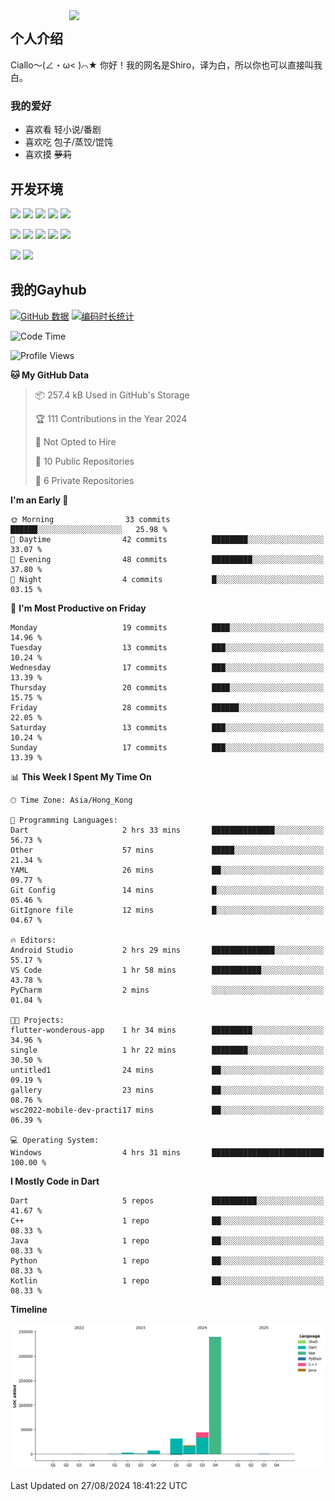 <img align='right' src='https://img2.moeblog.vip/images/eCva.png' width='410px'>

## 个人介绍
Ciallo～(∠・ω< )⌒★ 你好！我的网名是Shiro，译为白，所以你也可以直接叫我白。

### 我的爱好

* 喜欢看 轻小说/番剧
* 喜欢吃 包子/蒸饺/馄饨
* 喜欢摸 ~~萝莉~~

## 开发环境
[![](https://img.shields.io/badge/Windows-11-blue?style=flat-square&logo=windows&logoColor=white)](https://www.microsoft.com/windows/get-windows-11)
[![](https://img.shields.io/badge/Macos-Sonoma-black?style=flat-square&logo=apple&logoColor=white)](https://www.apple.com/hk/en/macos/sonoma/)
[![](https://img.shields.io/badge/Debian-12-d0024d?style=flat-square&logo=debian&logoColor=white)](https://www.debian.org/)
[![](https://img.shields.io/badge/AlmaLinux-9-0f4266?style=flat-square&logo=almalinux&logoColor=white)](https://almalinux.org/)
[![](https://img.shields.io/badge/Windows%20Server-2012-blue?style=flat-square&logo=windows&logoColor=white)](https://www.microsoft.com/windows-server)

[![](https://img.shields.io/badge/Vivobook-PRO_16-f45a00?style=flat-square&logo=RepublicofGamers&logoColor=white)](https://www.asus.com.cn/laptops/for-creators/vivobook/vivobook-pro-16-oled-k6602/)
[![](https://img.shields.io/badge/Mac_Studio-M1_Max-black?style=flat-square&logo=apple&logoColor=white)](https://www.apple.com/hk/en/mac-studio/)
[![](https://img.shields.io/badge/Mi-MIX4-f45a00?style=flat-square&logo=xiaomi&logoColor=white)](https://www.mi.com/)
[![](https://img.shields.io/badge/SONY-WF1000XM4-f3c74a?style=flat-square)](https://www.sony.com.hk/zh/headphones/products/wf-1000xm4)
[![](https://img.shields.io/badge/Yubikey-5_NFC-9bc930?style=flat-square&logo=yubico&logoColor=9bc930)](https://www.yubico.com/hk/product/yubikey-5-nfc/)

[![](https://img.shields.io/badge/IDE-Visual_Studio_Code-blue?style=flat-square&logo=visual-studio-code&logoColor=white)](https://code.visualstudio.com/)
[![](https://img.shields.io/badge/IDE-JetBrains-black?style=flat-square&logo=jetbrains&logoColor=white)](https://code.visualstudio.com/)
## 我的Gayhub
[![GitHub 数据](https://github-readme-stats.vercel.app/api?username=verymoe)]()
[![编码时长统计](https://github-readme-stats.vercel.app/api/wakatime?username=shiro)]()

<!--START_SECTION:waka-->
![Code Time](http://img.shields.io/badge/Code%20Time-334%20hrs%2044%20mins-blue)

![Profile Views](http://img.shields.io/badge/Profile%20Views-1-blue)

**🐱 My GitHub Data** 

> 📦 257.4 kB Used in GitHub's Storage 
 > 
> 🏆 111 Contributions in the Year 2024
 > 
> 🚫 Not Opted to Hire
 > 
> 📜 10 Public Repositories 
 > 
> 🔑 6 Private Repositories 
 > 
**I'm an Early 🐤** 

```text
🌞 Morning                33 commits          ██████░░░░░░░░░░░░░░░░░░░   25.98 % 
🌆 Daytime                42 commits          ████████░░░░░░░░░░░░░░░░░   33.07 % 
🌃 Evening                48 commits          █████████░░░░░░░░░░░░░░░░   37.80 % 
🌙 Night                  4 commits           █░░░░░░░░░░░░░░░░░░░░░░░░   03.15 % 
```
📅 **I'm Most Productive on Friday** 

```text
Monday                   19 commits          ████░░░░░░░░░░░░░░░░░░░░░   14.96 % 
Tuesday                  13 commits          ███░░░░░░░░░░░░░░░░░░░░░░   10.24 % 
Wednesday                17 commits          ███░░░░░░░░░░░░░░░░░░░░░░   13.39 % 
Thursday                 20 commits          ████░░░░░░░░░░░░░░░░░░░░░   15.75 % 
Friday                   28 commits          ██████░░░░░░░░░░░░░░░░░░░   22.05 % 
Saturday                 13 commits          ███░░░░░░░░░░░░░░░░░░░░░░   10.24 % 
Sunday                   17 commits          ███░░░░░░░░░░░░░░░░░░░░░░   13.39 % 
```


📊 **This Week I Spent My Time On** 

```text
🕑︎ Time Zone: Asia/Hong_Kong

💬 Programming Languages: 
Dart                     2 hrs 33 mins       ██████████████░░░░░░░░░░░   56.73 % 
Other                    57 mins             █████░░░░░░░░░░░░░░░░░░░░   21.34 % 
YAML                     26 mins             ██░░░░░░░░░░░░░░░░░░░░░░░   09.77 % 
Git Config               14 mins             █░░░░░░░░░░░░░░░░░░░░░░░░   05.46 % 
GitIgnore file           12 mins             █░░░░░░░░░░░░░░░░░░░░░░░░   04.67 % 

🔥 Editors: 
Android Studio           2 hrs 29 mins       ██████████████░░░░░░░░░░░   55.17 % 
VS Code                  1 hr 58 mins        ███████████░░░░░░░░░░░░░░   43.78 % 
PyCharm                  2 mins              ░░░░░░░░░░░░░░░░░░░░░░░░░   01.04 % 

🐱‍💻 Projects: 
flutter-wonderous-app    1 hr 34 mins        █████████░░░░░░░░░░░░░░░░   34.96 % 
single                   1 hr 22 mins        ████████░░░░░░░░░░░░░░░░░   30.50 % 
untitled1                24 mins             ██░░░░░░░░░░░░░░░░░░░░░░░   09.19 % 
gallery                  23 mins             ██░░░░░░░░░░░░░░░░░░░░░░░   08.76 % 
wsc2022-mobile-dev-practi17 mins             ██░░░░░░░░░░░░░░░░░░░░░░░   06.39 % 

💻 Operating System: 
Windows                  4 hrs 31 mins       █████████████████████████   100.00 % 
```

**I Mostly Code in Dart** 

```text
Dart                     5 repos             ██████████░░░░░░░░░░░░░░░   41.67 % 
C++                      1 repo              ██░░░░░░░░░░░░░░░░░░░░░░░   08.33 % 
Java                     1 repo              ██░░░░░░░░░░░░░░░░░░░░░░░   08.33 % 
Python                   1 repo              ██░░░░░░░░░░░░░░░░░░░░░░░   08.33 % 
Kotlin                   1 repo              ██░░░░░░░░░░░░░░░░░░░░░░░   08.33 % 
```



**Timeline**

![Lines of Code chart](https://raw.githubusercontent.com/verymoe/verymoe/main/assets/bar_graph.png)


 Last Updated on 27/08/2024 18:41:22 UTC
<!--END_SECTION:waka-->
